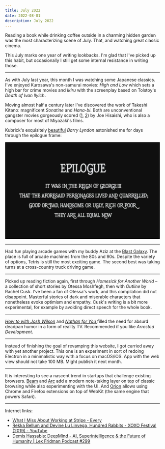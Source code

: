 ```yaml
---
title: July 2022
date: 2022-08-01
description: July 2022
---
```


Reading a book while drinking coffee outside in a charming hidden garden was the most characterizing scene of July. That, and watching great classic cinema.

This July marks one year of writing lookbacks. I'm glad that I've picked up this habit, but occasionally I still get some internal resistance in writing those.

---

As with July last year, this month I was watching some Japanese classics. I've enjoyed Kurosawa's non-samurai movies: _High and Low_ which sets a high bar for crime movies and _Ikiru_ with the screenplay based on Tolstoy's _Death of Ivan Ilyich_.

Moving almost half a century later I've discovered the work of Takeshi Kitano: magnificent _Sonatine_ and _Hana-bi_. Both are unconventional gangster movies gorgeously scored ([1](https://www.youtube.com/watch?v=EKecG6MZEK0), [2](https://www.youtube.com/watch?v=O4Zm0EVfh8k)) by Joe Hisaishi, who is also a composer for most of Miyazaki's films.

Kubrick's exquisitely [beautiful](https://www.youtube.com/watch?v=RcLZU3_XNMo) _Barry Lyndon_ astonished me for days through the epilogue frame:

![Barry Lyndon epilogue](./barry-lyndon.jpg)

---

Had fun playing arcade games with my buddy Aziz at the [Blast Galaxy](https://blastgalaxy.nl/our-games/). The place is full of arcade machines from the 80s and 90s. Despite the variety of options, Tetris is still the most exciting game. The second best was taking turns at a cross-country truck driving game.

---

Picked up reading fiction again, first through _Homesick for Another World_ – a collection of short stories by Otessa Moshfegh, then with _Outline_ by Rachel Cusk. I've been a fan of Otessa's work, and this compilation did not disappoint. Masterful stories of dark and miserable characters that nonetheless evoke optimism and empathy. Cusk's writing is a bit more experimental, for example by avoiding direct speech for the whole book.

---

[_How to with Josh Wilson_](https://en.wikipedia.org/wiki/How_To_with_John_Wilson) and [_Nathan for You_ ](https://en.wikipedia.org/wiki/Nathan_for_You) filled the need for absurd deadpan humor in a form of reality TV. Recommended if you like _Arrested Development_.

---

Instead of finishing the goal of revamping this website, I got carried away with yet another project. This one is an experiment in sort of redoing Electron in a minimalistic way with a focus on macOS/iOS. App with the web view should not take 100 MB. Might publish it next month.

---

It is interesting to see a nascent trend in startups that challenge existing browsers. [Beam](https://beamapp.co) and [Arc](https://thebrowser.company) add a modern note-taking layer on top of classic browsing while also experimenting with the UI. And [Orion](https://browser.kagi.com) allows using Chrome and Firefox extensions on top of WebKit (the same engine that powers Safari).

---

Internet links:

- [What I Miss About Working at Stripe - Every](https://every.to/p/what-i-miss-about-working-at-stripe)
- [Rekka Bellum and Devine Lu Linvega, Hundred Rabbits - XOXO Festival (2019) - YouTube](https://www.youtube.com/watch?v=BW32yUEymvU)
- [Demis Hassabis: DeepMind - AI, Superintelligence & the Future of Humanity | Lex Fridman Podcast #299](https://www.youtube.com/watch?v=Gfr50f6ZBvo)
